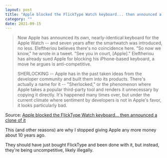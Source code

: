 ```yaml
---
layout: post
title: "Apple blocked the FlickType Watch keyboard... then announced a clone of it"
category: ""
date: 2021-09-15
---
```


>Now Apple has announced its own, nearly-identical keyboard for the Apple Watch -- and seven years after the smartwatch was introduced, no less. Eleftheriou believes there's no coincidence here. "So now we know," he wrote in a tweet. "See you in court, [Apple]." Eleftheriou has already sued Apple for blocking his iPhone-based keyboard, a move he argues is anti-competitive.
>
> SHERLOCKING -- Apple has in the past taken ideas from the developer community and built them into its products. There's actually a name for it -- "Sherlocked," or the phenomenon where Apple takes a popular third-party tool and renders it unnecessary by copying it directly. It's happened many times over, but under the current climate where sentiment by developers is not in Apple's favor, it looks particularly bad.

Source: [Apple blocked the FlickType Watch keyboard... then announced a clone of it](https://www.inputmag.com/tech/apple-blocked-the-flicktype-watch-keyboard-then-announced-a-clone-of-it)

This (and other reasons) are why I stopped giving Apple any more money about 10 years ago.

They should have just bought FlickType and been done with it, but instead, they're being uncompetitive, likely illegally.
